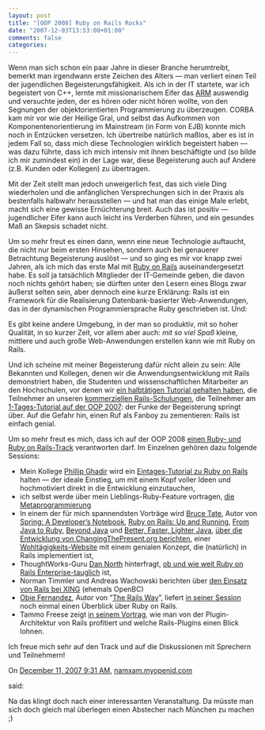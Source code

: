 ```yaml
---
layout: post
title: "[OOP 2008] Ruby on Rails Rocks"
date: "2007-12-03T13:53:00+01:00"
comments: false
categories: 
---
```


<p>Wenn man sich schon ein paar Jahre in dieser Branche herumtreibt, bemerkt man irgendwann erste Zeichen des Alters &#8212; man verliert einen Teil  der jugendlichen Begeisterungsfähigkeit. Als ich in der IT startete, war ich begeistert von C++, lernte mit missionarischem Eifer das <a href="http://www.research.att.com/~bs/arm.html">ARM</a> auswendig und versuchte jeden, der es hören oder nicht hören wollte, von den Segnungen der objektorientierten Programmierung zu überzeugen. CORBA kam mir vor wie der Heilige Gral, und selbst das Aufkommen von Komponentenorientierung im Mainstream (in Form von EJB) konnte mich noch in Entzücken versetzen. Ich übertreibe natürlich maßlos, aber es ist in jedem Fall so, dass mich diese Technologien wirklich begeistert haben &#8212; was dazu führte, dass ich mich intensiv mit ihnen beschäftigte und (so bilde ich mir zumindest ein) in der Lage war, diese Begeisterung auch auf Andere (z.B. Kunden oder Kollegen) zu übertragen. </p>

<p>Mit der Zeit stellt man jedoch unweigerlich fest, das sich viele Ding wiederholen und die anfänglichen Versprechungen sich in der Praxis als bestenfalls halbwahr herausstellen &#8212; und hat man das einige Male erlebt, macht sich eine gewisse Ernüchterung breit. Auch das ist positiv &#8212; jugendlicher Eifer kann auch leicht ins Verderben führen, und ein gesundes Maß an Skepsis schadet nicht.</p>

<p>Um so mehr freut es einen dann, wenn eine neue Technologie auftaucht, die nicht nur beim ersten Hinsehen, sondern auch bei genauerer Betrachtung Begeisterung auslöst &#8212; und so ging es mir vor knapp zwei Jahren, als ich mich das erste Mal mit <a href="http://www.rubyonrails.org/">Ruby on Rails</a> auseinandergesetzt habe. Es soll ja tatsächlich Mitglieder der IT-Gemeinde geben, die davon noch nichts gehört haben; sie dürften unter den Lesern eines Blogs zwar äußerst selten sein, aber dennoch eine kurze Erklärung: Rails ist ein Framework für die Realisierung Datenbank-basierter Web-Anwendungen, das in der dynamischen Programmiersprache Ruby geschrieben ist. Und: </p>

<p>Es gibt keine andere Umgebung, in der man so produktiv, mit so hoher Qualität, in so kurzer Zeit, vor allem aber auch: <em>mit so viel Spaß</em> kleine, mittlere und auch große Web-Anwendungen erstellen kann wie mit Ruby on Rails.</p>

<p>Und ich scheine mit meiner Begeisterung dafür nicht allein zu sein: Alle Bekannten und Kollegen, denen wir die Anwendungsentwicklung mit Rails demonstriert haben, die Studenten und wissenschaftlichen Mitarbeiter an den Hochschulen, vor denen wir <a href="/newsintern/innoq_on_rails_uniroadshow_mit_kostenlosen_tutorials/">ein halbtätigen Tutorial gehalten haben</a>, die Teilnehmer an unseren <a href="/leistungen/professional_ruby_on_rails/">kommerziellen Rails-Schulungen</a>, die Teilnehmer am <a href="http://www.sigs-datacom.de/sd/kongresse/oop_2007/program.php?cat=session&amp;ID=148">1-Tages-Tutorial auf der OOP 2007</a>: der Funke der Begeisterung springt über. Auf die Gefahr hin, einen Ruf als Fanboy zu zementieren: Rails ist einfach genial. </p>

<p>Um so mehr freut es mich, dass ich auf der OOP 2008 <a href="http://www.sigs-datacom.de/sd/kongresse/oop_2008/program.php?cat=select&amp;item=Ruby%20/%20Ruby%20on%20Rails">einen Ruby- und Ruby on Rails-Track</a> verantworten darf. Im Einzelnen gehören dazu folgende Sessions:</p>

<ul>
<li>Mein Kollege <a href="http://ghadir.de/blog/">Phillip Ghadir</a> wird ein <a href="http://www.sigs-datacom.de/sd/kongresse/oop_2008/program.php?cat=session&amp;ID=5">Eintages-Tutorial zu Ruby on Rails</a> halten &#8212; der ideale Einstieg, um mit einem Kopf voller Ideen und hochmotiviert direkt in die Entwicklung einzutauchen,</li>
<li>ich selbst werde über mein Lieblings-Ruby-Feature vortragen, <a href="http://www.sigs-datacom.de/sd/kongresse/oop_2008/program.php?cat=session&amp;ID=10">die Metaprogrammierung</a></li>
<li>In einem der für mich spannendsten Vorträge wird <a href="http://www.oreillynet.com/pub/au/1794">Bruce Tate</a>, Autor von <a href="http://www.oreilly.com/catalog/springadn/">Spring: A Developer&#8217;s Notebook</a>, <a href="http://www.oreilly.com/catalog/rubyrails/">Ruby on Rails: Up and Running</a>, <a href="http://www.oreilly.com/catalog/0976694093/">From Java to Ruby</a>, <a href="http://www.oreilly.com/catalog/beyondjava/">Beyond Java</a> und <a href="http://www.oreilly.com/catalog/bfljava/">Better, Faster, Lighter Java</a>, <a href="http://www.sigs-datacom.de/sd/kongresse/oop_2008/program.php?cat=session&amp;ID=18">über die Entwicklung von ChangingThePresent.org berichten</a>, einer <a href="http://changingthepresent.org/">Wohltägigkeits-Website</a> mit einem genialen Konzept, die (natürlich) in Rails implementiert ist,</li>
<li>ThoughtWorks-Guru <a href="http://dannorth.net/">Dan North</a> hinterfragt, <a href="http://www.sigs-datacom.de/sd/kongresse/oop_2008/program.php?cat=session&amp;ID=27">ob und wie weit Ruby on Rails Enterprise-tauglich</a> ist,</li>
<li>Norman Timmler und Andreas Wachowski berichten über <a href="http://www.sigs-datacom.de/sd/kongresse/oop_2008/program.php?cat=session&amp;ID=36">den Einsatz von Rails bei XING</a> (ehemals OpenBC)</li>
<li><a href="http://obiefernandez.com/">Obie Fernandez</a>, Autor von &#8220;<a href="http://www.amazon.de/Rails-Way-Obie-Fernandez/dp/0321445619">The Rails Way</a>&#8221;, liefert <a href="http://www.sigs-datacom.de/sd/kongresse/oop_2008/program.php?cat=session&amp;ID=44">in seiner Session</a> noch einmal einen Überblick über Ruby on Rails.</li>
<li>Tammo Freese zeigt <a href="http://www.sigs-datacom.de/sd/kongresse/oop_2008/program.php?cat=session&amp;ID=123">in seinem Vortrag</a>, wie man von der Plugin-Architektur von Rails profitiert und welche Rails-Plugins einen Blick lohnen.</li>
</ul>

<p>Ich freue mich sehr auf den Track und auf die Diskussionen mit Sprechern und Teilnehmern!</p>

<section class="comments">



<div class="comment" id="comment-1534">
On <a href="#comment-1534" title="Permalink to this comment">December 11, 2007  9:31 AM</a>, <a href="http://max.jungeelite.de/" title="http://max.jungeelite.de/" rel="nofollow">namxam.myopenid.com</a>

<a href="http://max.jungeelite.de/" class="commenter-profile"></a>
said:
<p>Na das klingt doch nach einer interessanten Veranstaltung. Da müsste man sich doch gleich mal überlegen einen Abstecher nach München zu machen ;)</p>


</section>

